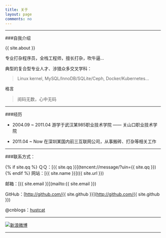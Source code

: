 ```yaml
---
title: 关于
layout: page
comments: no
---
```


---
###自我介绍

{{ site.about }}

专业打杂程序员，全栈工程师，擅长打杂，吹牛逼...

典型的复合型专业人才、涉猎众多交叉学科：

> Linux kernel, MySQL/InnoDB/SQLite/Ceph, Docker/Kubernetes...

格言

> 阅码无数，心中无码

---
###经历

* 2004.09 ~ 2011.04 游学于武汉某985职业技术学院 —— 关山口职业技术学院

* 2011.04 ~ Now     在深圳某国内前三互联网公司，从事搬砖、打杂等相关工作


----

###联系方式：

{% if site.qq %}
ＱＱ：[{{ site.qq }}](tencent://message/?uin={{ site.qq }})
{% endif %}
网站：[{{ site.name }}]({{ site.url }})

邮箱：[{{ site.email }}](mailto:{{ site.email }})

GitHub：[http://github.com/{{ site.github }}](http://github.com/{{ site.github }})

@cnblogs：[hustcat](http://hustcat.cnblogs.com)

----

[![新浪微博](http://service.t.sina.com.cn/widget/qmd/1831504255/02345c5a/1.png)](http://weibo.com/u/1831504255?s=6uyXnP)

----
